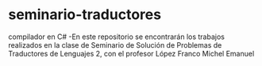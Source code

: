 # seminario-traductores
compilador en C#
-En este repositorio se encontrarán los trabajos realizados en la clase de Seminario de Solución de Problemas de Traductores de Lenguajes 2, con el profesor López Franco Michel Emanuel
